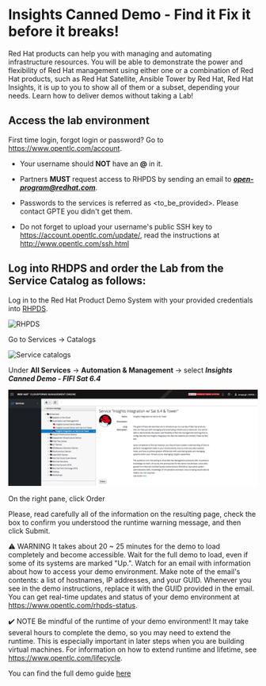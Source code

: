 # Insights Canned Demo - Find it Fix it before it breaks!
Red Hat products can help you with managing and automating infrastructure resources. You will be able to demonstrate the power and flexibility of Red Hat management using either one or a combination of Red Hat products, such as Red Hat Satellite, Ansible Tower by Red Hat, Red Hat Insights, it is up to you to show all of them or a subset, depending your needs. Learn how to deliver demos without taking a Lab!

## Access the lab environment

First time login, forgot login or password? Go to https://www.opentlc.com/account.

* Your username should **NOT** have an **@** in it.

* Partners **MUST** request access to RHPDS by sending an email to ***open-program@redhat.com***.
 
* Passwords to the services is referred as \<to\_be\_provided\>. Please contact GPTE you didn't get them.

* Do not forget to upload your username's public SSH key to https://account.opentlc.com/update/, read the instructions at http://www.opentlc.com/ssh.html

## Log into RHDPS and order the Lab from the Service Catalog as follows:

Log in to the Red Hat Product Demo System with your provided credentials into [RHPDS](https://rhpds.redhat.com/).
 
![RHPDS](images/rhpds_login.png)
 
Go to Services -> Catalogs

![Service catalogs](images/rhpds-navigate-to-service-catalog.png)
 
Under **All Services** -> **Automation & Management** -> select ***Insights Canned Demo - FIFI Sat 6.4***
  
![Insights Canned Demo](images/rhpds-order-demo.png)

On the right pane, click Order

Please, read carefully all of the information on the resulting page, check the box to confirm you understood the runtime warning message, and then click Submit.

⚠️ WARNING It takes about 20 ~ 25 minutes for the demo to load completely and become accessible. Wait for the full demo to load, even if some of its systems are marked "Up.". Watch for an email with information about how to access your demo environment. Make note of the email's contents: a list of hostnames, IP addresses, and your GUID. Whenever you see in the demo instructions, replace it with the GUID provided in the email. You can get real-time updates and status of your demo environment at https://www.opentlc.com/rhpds-status.

✔️ NOTE Be mindful of the runtime of your demo environment! It may take several hours to complete the demo, so you may need to extend the runtime. This is especially important in later steps when you are building virtual machines. For information on how to extend runtime and lifetime, see https://www.opentlc.com/lifecycle.

You can find the full demo guide [here](https://github.com/amayagil/InsightsCannedDemo/blob/master/Guide.md)
